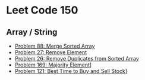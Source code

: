 # Leet Code 150

## Array / String

- [Problem 88: Merge Sorted Array](./Whiteboards/MergeSortedArray.md)
- [Problem 27: Remove Element](./Whiteboards/RemoveElement.md)
- [Problem 26: Remove Duplicates from Sorted Array](./Whiteboards/RemoveDuplicatesSortedArray.md)
- [Problem 169: Majority Element](./Whiteboards/MajorityElement.md)]
- [Problem 121: Best Time to Buy and Sell Stock](./Whiteboards/BestTimeToBuyAndSellStock.md)]
